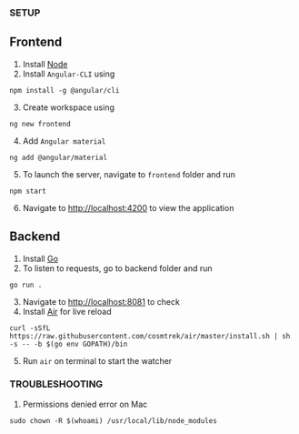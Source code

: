 ### SETUP

## Frontend

1. Install [Node](https://nodejs.org/en/download/)
2. Install `Angular-CLI` using
```
npm install -g @angular/cli
```
3. Create workspace using 

```
ng new frontend
```
4. Add `Angular material`
```
ng add @angular/material
```
5. To launch the server, navigate to `frontend` folder and run 
```
npm start
```
6. Navigate to [http://localhost:4200](http://localhost:4200) to view the application

## Backend

1. Install [Go](https://go.dev/dl/)
2. To listen to requests, go to backend folder and run

```
go run .
```
3. Navigate to [http://localhost:8081](http://localhost:8081) to check
4. Install [Air](https://github.com/cosmtrek/air) for live reload 
```
curl -sSfL https://raw.githubusercontent.com/cosmtrek/air/master/install.sh | sh -s -- -b $(go env GOPATH)/bin
```
5. Run `air` on terminal to start the watcher

### TROUBLESHOOTING

1. Permissions denied error on Mac

```
sudo chown -R $(whoami) /usr/local/lib/node_modules
```
